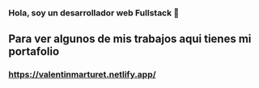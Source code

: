 ### Hola, soy un desarrollador web Fullstack 👋
## Para ver algunos de mis trabajos aqui tienes mi portafolio
### https://valentinmarturet.netlify.app/

<!--
**ValentinMarturet/valentinMarturet** is a ✨ _special_ ✨ repository because its `README.md` (this file) appears on your GitHub profile.

Here are some ideas to get you started:

- 🔭 I’m currently working on ...
- 🌱 I’m currently learning ...
- 👯 I’m looking to collaborate on ...
- 🤔 I’m looking for help with ...
- 💬 Ask me about ...
- 📫 How to reach me: ...
- 😄 Pronouns: ...
- ⚡ Fun fact: ...
-->
